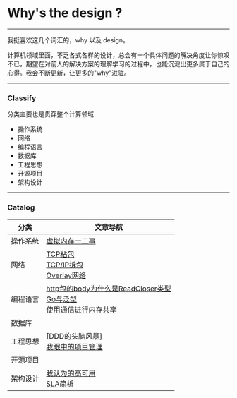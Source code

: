 # Why's the design ?

---
我挺喜欢这几个词汇的，why 以及 design。

计算机领域里面，不乏各式各样的设计，总会有一个具体问题的解决角度让你惊叹不已，期望在对前人的解决方案的理解学习的过程中，也能沉淀出更多属于自己的心得。我会不断更新，让更多的"why"进驻。

---

### Classify 


分类主要也是贯穿整个计算领域

+ 操作系统
+ 网络
+ 编程语言
+ 数据库
+ 工程思想
+ 开源项目
+ 架构设计

---

### Catalog

|分类|文章导航|
| ----  | ---- |
| 操作系统|[虚拟内存一二事](https://github.com/yishonfighting/why-design/blob/master/os/virtual_memory.md)|
|网络|[TCP粘包](https://github.com/yishonfighting/why-design/blob/master/net/message_framing.md) <br /> [TCP/IP拆包](https://github.com/yishonfighting/why-design/blob/master/net/data_split.md) <br /> [Overlay网络](https://github.com/yishonfighting/why-design/blob/master/net/overlay.md)|
|编程语言|[http包的body为什么是ReadCloser类型](https://github.com/yishonfighting/why-design/blob/master/lang/read_closer.md) <br /> [Go与泛型](https://github.com/yishonfighting/why-design/blob/master/lang/go_generic.md) <br /> [使用通信进行内存共享](https://github.com/yishonfighting/why-design/blob/master/lang/csp.md)|
|数据库||
|工程思想|[DDD的头脑风暴] <br /> [我眼中的项目管理](https://github.com/yishonfighting/why-design/blob/master/manage/tapd.md) |
|开源项目||
|架构设计 |[我认为的高可用](https://github.com/yishonfighting/why-design/blob/master/arch/high_availability.md) <br /> [SLA简析](https://github.com/yishonfighting/why-design/blob/master/arch/sla.md)|

